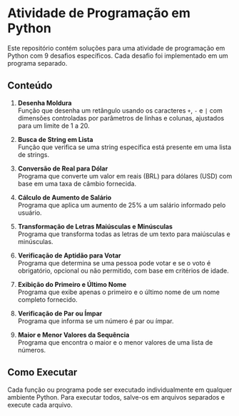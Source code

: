 # Atividade de Programação em Python

Este repositório contém soluções para uma atividade de programação em Python com 9 desafios específicos. Cada desafio foi implementado em um programa separado.

## Conteúdo

1. **Desenha Moldura**  
   Função que desenha um retângulo usando os caracteres `+`, `-` e `|` com dimensões controladas por parâmetros de linhas e colunas, ajustados para um limite de 1 a 20.

2. **Busca de String em Lista**  
   Função que verifica se uma string específica está presente em uma lista de strings.

3. **Conversão de Real para Dólar**  
   Programa que converte um valor em reais (BRL) para dólares (USD) com base em uma taxa de câmbio fornecida.

4. **Cálculo de Aumento de Salário**  
   Programa que aplica um aumento de 25% a um salário informado pelo usuário.

5. **Transformação de Letras Maiúsculas e Minúsculas**  
   Programa que transforma todas as letras de um texto para maiúsculas e minúsculas.

6. **Verificação de Aptidão para Votar**  
   Programa que determina se uma pessoa pode votar e se o voto é obrigatório, opcional ou não permitido, com base em critérios de idade.

7. **Exibição do Primeiro e Último Nome**  
   Programa que exibe apenas o primeiro e o último nome de um nome completo fornecido.

8. **Verificação de Par ou Ímpar**  
   Programa que informa se um número é par ou ímpar.

9. **Maior e Menor Valores da Sequência**  
   Programa que encontra o maior e o menor valores de uma lista de números.

## Como Executar

Cada função ou programa pode ser executado individualmente em qualquer ambiente Python. Para executar todos, salve-os em arquivos separados e execute cada arquivo.


